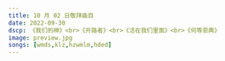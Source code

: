 ```yaml
---
title: 10 月 02 日敬拜曲目
date: 2022-09-30
dscp: 《我们的神》<br>《开路者》<br>《活在我们里面》<br>《何等恩典》
image: preview.jpg
songs: [wmds,klz,hzwmlm,hded]
---
```


